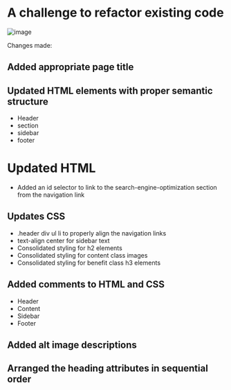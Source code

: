 # A challenge to refactor existing code

![image](https://user-images.githubusercontent.com/96952755/182009063-6dbeb0b7-e59e-4b69-a211-afea4add0327.png)


Changes made:

## Added appropriate page title
## Updated HTML elements with proper semantic structure
- Header
- section
- sidebar
- footer

# Updated HTML
- Added an id selector to link to the search-engine-optimization section from the navigation link

## Updates CSS
- .header div ul li to properly align the navigation links
- text-align center for sidebar text
- Consolidated styling for h2 elements
- Consolidated styling for content class images
- Consolidated styling for benefit class h3 elements

## Added comments to HTML and CSS
- Header
- Content
- Sidebar
- Footer

## Added alt image descriptions
## Arranged the heading attributes in sequential order
